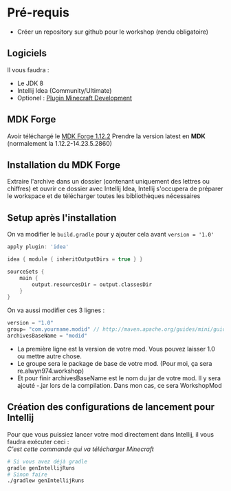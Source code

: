# Pré-requis

- Créer un repository sur github pour le workshop (rendu obligatoire)

## Logiciels

Il vous faudra :
- Le JDK 8
- Intellij Idea (Community/Ultimate)
- Optionel : [Plugin Minecraft Development](https://plugins.jetbrains.com/plugin/8327-minecraft-development)

## MDK Forge

Avoir téléchargé le [MDK Forge 1.12.2](https://files.minecraftforge.net/net/minecraftforge/forge/index_1.12.2.html)
Prendre la version latest en **MDK** (normalement la 1.12.2-14.23.5.2860)

## Installation du MDK Forge

Extraire l'archive dans un dossier (contenant uniquement des lettres ou chiffres) et ouvrir ce dossier avec Intellij Idea, Intellij s'occupera de préparer le workspace
et de télécharger toutes les bibliothèques nécessaires

## Setup après l'installation

On va modifier le `build.gradle` pour y ajouter cela avant `version = '1.0'`

```groovy
apply plugin: 'idea'

idea { module { inheritOutputDirs = true } }

sourceSets {
    main {
        output.resourcesDir = output.classesDir
    }
}
```

On va aussi modifier ces 3 lignes :
```groovy
version = "1.0"
group= "com.yourname.modid" // http://maven.apache.org/guides/mini/guide-naming-conventions.html
archivesBaseName = "modid"
```

- La première ligne est la version de votre mod. Vous pouvez laisser 1.0 ou mettre autre chose.
- Le groupe sera le package de base de votre mod. (Pour moi, ça sera re.alwyn974.workshop)
- Et pour finir archivesBaseName est le nom du jar de votre mod. Il y sera ajouté -<version du mod>.jar lors de la compilation. Dans mon cas, ce sera WorkshopMod

## Création des configurations de lancement pour Intellij

Pour que vous puissiez lancer votre mod directement dans Intellij, il vous faudra exécuter ceci : <br>
*C'est cette commande qui va télécharger Minecraft*
```bash
# Si vous avez déjà gradle
gradle genIntellijRuns
# Sinon faire
./gradlew genIntellijRuns
```
